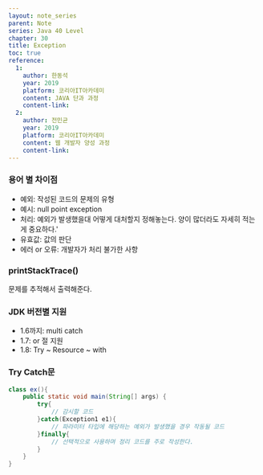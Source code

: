 ```yaml
---
layout: note_series
parent: Note
series: Java 40 Level
chapter: 30
title: Exception
toc: true
reference:
  1:
    author: 한동석
    year: 2019
    platform: 코리아IT아카데미
    content: JAVA 단과 과정
    content-link:
  2:
    author: 전민균
    year: 2019
    platform: 코리아IT아카데미
    content: 웹 개발자 양성 과정
    content-link: 
---
```


### 용어 별 차이점
- 예외: 작성된 코드의 문제의 유형
- 예시: null point exception
- 처리: 예외가 발생했을대 어떻게 대처할지 정해놓는다. 양이 많더라도 자세히 적는게 중요하다.'
- 유효값: 값의 판단
- 에러 or 오류: 개발자가 처리 불가한 사항

### printStackTrace()
문제를 추적해서 출력해준다.

### JDK 버전별 지원

- 1.6까지: multi catch
- 1.7: or 절 지원
- 1.8: Try ~ Resource ~ with

### Try Catch문
```java
class ex(){
    public static void main(String[] args) {
        try{
            // 감시할 코드
        }catch(Exception1 e1){
            // 파라미터 타입에 해당하는 예외가 발생했을 경우 작동될 코드
        }finally{
            // 선택적으로 사용하며 정리 코드를 주로 작성한다.
        }
    }
}
```

